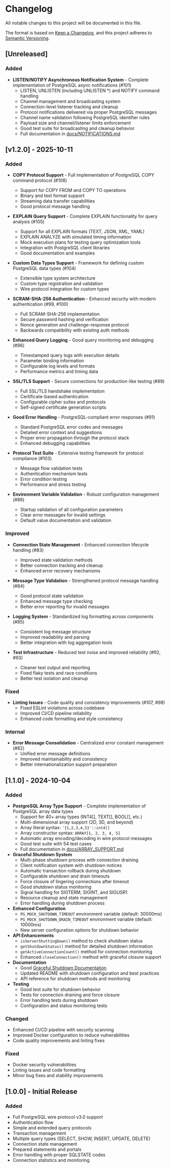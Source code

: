 # Changelog

All notable changes to this project will be documented in this file.

The format is based on [Keep a Changelog](https://keepachangelog.com/en/1.0.0/),
and this project adheres to [Semantic Versioning](https://semver.org/spec/v2.0.0.html).

## [Unreleased]

### Added

- **LISTEN/NOTIFY Asynchronous Notification System** - Complete implementation of PostgreSQL async notifications (#101)
  - LISTEN, UNLISTEN (including UNLISTEN \*) and NOTIFY command handling
  - Channel management and broadcasting system
  - Connection-level listener tracking and cleanup
  - Protocol notifications delivered via proper PostgreSQL messages
  - Channel name validation following PostgreSQL identifier rules
  - Payload size and channel/listener limits enforcement
  - Good test suite for broadcasting and cleanup behavior
  - Full documentation in [docs/NOTIFICATIONS.md](docs/NOTIFICATIONS.md)

## [v1.2.0] - 2025-10-11

### Added

- **COPY Protocol Support** - Full implementation of PostgreSQL COPY command protocol (#108)
  - Support for COPY FROM and COPY TO operations
  - Binary and text format support
  - Streaming data transfer capabilities
  - Good protocol message handling

- **EXPLAIN Query Support** - Complete EXPLAIN functionality for query analysis (#105)
  - Support for all EXPLAIN formats (TEXT, JSON, XML, YAML)
  - EXPLAIN ANALYZE with simulated timing information
  - Mock execution plans for testing query optimization tools
  - Integration with PostgreSQL client libraries
  - Good documentation and examples

- **Custom Data Types Support** - Framework for defining custom PostgreSQL data types (#104)
  - Extensible type system architecture
  - Custom type registration and validation
  - Wire protocol integration for custom types

- **SCRAM-SHA-256 Authentication** - Enhanced security with modern authentication (#99, #100)
  - Full SCRAM-SHA-256 implementation
  - Secure password hashing and verification
  - Nonce generation and challenge-response protocol
  - Backwards compatibility with existing auth methods

- **Enhanced Query Logging** - Good query monitoring and debugging (#96)
  - Timestamped query logs with execution details
  - Parameter binding information
  - Configurable log levels and formats
  - Performance metrics and timing data

- **SSL/TLS Support** - Secure connections for production-like testing (#89)
  - Full SSL/TLS handshake implementation
  - Certificate-based authentication
  - Configurable cipher suites and protocols
  - Self-signed certificate generation scripts

- **Good Error Handling** - PostgreSQL-compliant error responses (#91)
  - Standard PostgreSQL error codes and messages
  - Detailed error context and suggestions
  - Proper error propagation through the protocol stack
  - Enhanced debugging capabilities

- **Protocol Test Suite** - Extensive testing framework for protocol compliance (#103)
  - Message flow validation tests
  - Authentication mechanism tests
  - Error condition testing
  - Performance and stress testing

- **Environment Variable Validation** - Robust configuration management (#86)
  - Startup validation of all configuration parameters
  - Clear error messages for invalid settings
  - Default value documentation and validation

### Improved

- **Connection State Management** - Enhanced connection lifecycle handling (#83)
  - Improved state validation methods
  - Better connection tracking and cleanup
  - Enhanced error recovery mechanisms

- **Message Type Validation** - Strengthened protocol message handling (#84)
  - Good protocol state validation
  - Enhanced message type checking
  - Better error reporting for invalid messages

- **Logging System** - Standardized log formatting across components (#85)
  - Consistent log message structure
  - Improved readability and parsing
  - Better integration with log aggregation tools

- **Test Infrastructure** - Reduced test noise and improved reliability (#92, #93)
  - Cleaner test output and reporting
  - Fixed flaky tests and race conditions
  - Better test isolation and cleanup

### Fixed

- **Linting Issues** - Code quality and consistency improvements (#107, #98)
  - Fixed ESLint violations across codebase
  - Improved CI/CD pipeline reliability
  - Enhanced code formatting and style consistency

### Internal

- **Error Message Consolidation** - Centralized error constant management (#82)
  - Unified error message definitions
  - Improved maintainability and consistency
  - Better internationalization support preparation

## [1.1.0] - 2024-10-04

### Added

- **PostgreSQL Array Type Support** - Complete implementation of PostgreSQL array data types
  - Support for 40+ array types (INT4[], TEXT[], BOOL[], etc.)
  - Multi-dimensional array support (2D, 3D, and beyond)
  - Array literal syntax: `'{1,2,3,4,5}'::int4[]`
  - Array constructor syntax: `ARRAY[1, 2, 3, 4, 5]`
  - Automatic array encoding/decoding in wire protocol messages
  - Good test suite with 54 test cases
  - Full documentation in [docs/ARRAY_SUPPORT.md](docs/ARRAY_SUPPORT.md)
- **Graceful Shutdown System**
  - Multi-phase shutdown process with connection draining
  - Client notification system with shutdown notices
  - Automatic transaction rollback during shutdown
  - Configurable shutdown and drain timeouts
  - Force closure of lingering connections after timeout
  - Good shutdown status monitoring
  - Signal handling for SIGTERM, SIGINT, and SIGUSR1
  - Resource cleanup and state management
  - Error handling during shutdown process
- **Enhanced Configuration**
  - `PG_MOCK_SHUTDOWN_TIMEOUT` environment variable (default: 30000ms)
  - `PG_MOCK_SHUTDOWN_DRAIN_TIMEOUT` environment variable (default: 10000ms)
  - New server configuration options for shutdown behavior
- **API Enhancements**
  - `isServerShuttingDown()` method to check shutdown status
  - `getShutdownStatus()` method for detailed shutdown information
  - `getActiveConnectionCount()` method for connection monitoring
  - Enhanced `closeConnection()` method with graceful closure support
- **Documentation**
  - Good [Graceful Shutdown Documentation](SHUTDOWN.md)
  - Updated README with shutdown configuration and best practices
  - API reference for shutdown methods and monitoring
- **Testing**
  - Good test suite for shutdown behavior
  - Tests for connection draining and force closure
  - Error handling tests during shutdown
  - Configuration and status monitoring tests

### Changed

- Enhanced CI/CD pipeline with security scanning
- Improved Docker configuration to reduce vulnerabilities
- Code quality improvements and linting fixes

### Fixed

- Docker security vulnerabilities
- Linting issues and code formatting
- Minor bug fixes and stability improvements

## [1.0.0] - Initial Release

### Added

- Full PostgreSQL wire protocol v3.0 support
- Authentication flow
- Simple and extended query protocols
- Transaction management
- Multiple query types (SELECT, SHOW, INSERT, UPDATE, DELETE)
- Connection state management
- Prepared statements and portals
- Error handling with proper SQLSTATE codes
- Connection statistics and monitoring
